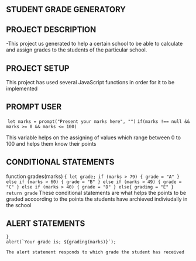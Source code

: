## STUDENT GRADE GENERATORY

## PROJECT DESCRIPTION

-This project us generated to help a certain school to be able to calculate and assign grades to the students of the particular school.

## PROJECT SETUP
 This project has used several JavaScript functions in order for it to be implemented

 ## PROMPT USER
  `let marks = prompt("Present your marks here", "")`
  `if(marks !== null && marks >= 0 && marks <= 100)`
   
   This variable helps on the assigning of values which range between 0 to 100 and helps them know their points
## CONDITIONAL STATEMENTS
function grades(marks)
    `{
        let grade;
        if (marks > 79)
        {
            grade = "A"
        }
        else if (marks > 60)
        {
            grade = "B"
        }
        else if (marks > 49)
        {
            grade = "C"
        }
        else if (marks > 40)
        {
            grade = "D"
        }
        else{
            grading = "E"
        }
        return grade`
   These conditional statements are what helps the points to be graded accoording to the points the students have archieved indiviudally in the school
## ALERT STATEMENTS
    }
    alert(`Your grade is; ${grading(marks)}`);
    
    The alert statement responds to which grade the student has received
     